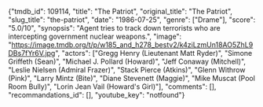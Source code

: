 {"tmdb_id": 109114, "title": "The Patriot", "original_title": "The Patriot", "slug_title": "the-patriot", "date": "1986-07-25", "genre": ["Drame"], "score": "5.0/10", "synopsis": "Agent tries to track down terrorists who are intercepting government nuclear weapons.", "image": "https://image.tmdb.org/t/p/w185_and_h278_bestv2/k4ziLzmUn18AO5ZhL9DBs7fYr6V.jpg", "actors": ["Gregg Henry (Lieutenant Matt Ryder)", "Simone Griffeth (Sean)", "Michael J. Pollard (Howard)", "Jeff Conaway (Mitchell)", "Leslie Nielsen (Admiral Frazer)", "Stack Pierce (Atkins)", "Glenn Withrow (Pink)", "Larry Mintz (Bite)", "Diane Stevenett (Maggie)", "Mike Muscat (Pool Room Bully)", "Lorin Jean Vail (Howard's Girl)"], "comments": [], "recommandations_id": [], "youtube_key": "notfound"}